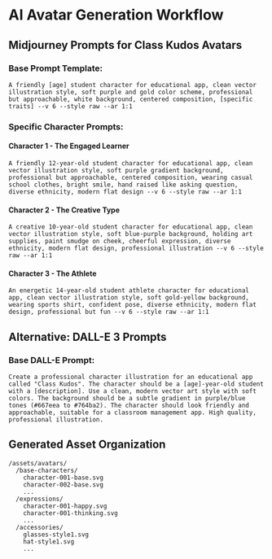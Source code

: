 # AI Avatar Generation Workflow

## Midjourney Prompts for Class Kudos Avatars

### Base Prompt Template:
```
A friendly [age] student character for educational app, clean vector illustration style, soft purple and gold color scheme, professional but approachable, white background, centered composition, [specific traits] --v 6 --style raw --ar 1:1
```

### Specific Character Prompts:

#### Character 1 - The Engaged Learner
```
A friendly 12-year-old student character for educational app, clean vector illustration style, soft purple gradient background, professional but approachable, centered composition, wearing casual school clothes, bright smile, hand raised like asking question, diverse ethnicity, modern flat design --v 6 --style raw --ar 1:1
```

#### Character 2 - The Creative Type  
```
A creative 10-year-old student character for educational app, clean vector illustration style, soft blue-purple background, holding art supplies, paint smudge on cheek, cheerful expression, diverse ethnicity, modern flat design, professional illustration --v 6 --style raw --ar 1:1
```

#### Character 3 - The Athlete
```
An energetic 14-year-old student athlete character for educational app, clean vector illustration style, soft gold-yellow background, wearing sports shirt, confident pose, diverse ethnicity, modern flat design, professional but fun --v 6 --style raw --ar 1:1
```

## Alternative: DALL-E 3 Prompts

### Base DALL-E Prompt:
```
Create a professional character illustration for an educational app called "Class Kudos". The character should be a [age]-year-old student with a [description]. Use a clean, modern vector art style with soft colors. The background should be a subtle gradient in purple/blue tones (#667eea to #764ba2). The character should look friendly and approachable, suitable for a classroom management app. High quality, professional illustration.
```

## Generated Asset Organization
```
/assets/avatars/
  /base-characters/
    character-001-base.svg
    character-002-base.svg
    ...
  /expressions/
    character-001-happy.svg
    character-001-thinking.svg
    ...
  /accessories/
    glasses-style1.svg
    hat-style1.svg
    ...
```
